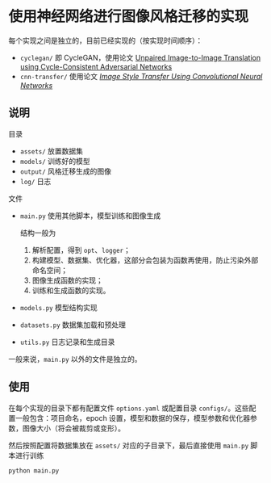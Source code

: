 # 使用神经网络进行图像风格迁移的实现

每个实现之间是独立的，目前已经实现的（按实现时间顺序）：

- `cyclegan/` 即 CycleGAN，使用论文 [Unpaired Image-to-Image Translation
  using Cycle-Consistent Adversarial Networks](https://arxiv.org/abs/1703.10593)
- `cnn-transfer/` 使用论文 [*Image Style Transfer Using Convolutional Neural Networks*](https://ieeexplore.ieee.org/document/7780634)

## 说明

目录

- `assets/` 放置数据集
- `models/` 训练好的模型
- `output/` 风格迁移生成的图像
- `log/` 日志

文件

- `main.py` 使用其他脚本，模型训练和图像生成

  结构一般为

  1. 解析配置，得到 `opt`、`logger`；
  2. 构建模型、数据集、优化器，这部分会包装为函数再使用，防止污染外部命名空间；
  3. 图像生成函数的实现；
  4. 训练和生成函数的实现。

- `models.py` 模型结构实现

- `datasets.py` 数据集加载和预处理

- `utils.py` 日志记录和生成目录

一般来说，`main.py` 以外的文件是独立的。

## 使用

在每个实现的目录下都有配置文件 `options.yaml` 或配置目录 `configs/`。这些配置一般包含：项目命名，epoch 设置，模型和数据的保存，模型参数和优化器参数，图像大小（将会被裁剪或变形）。

然后按照配置将数据集放在 `assets/` 对应的子目录下，最后直接使用 `main.py` 脚本进行训练

~~~python
python main.py
~~~

